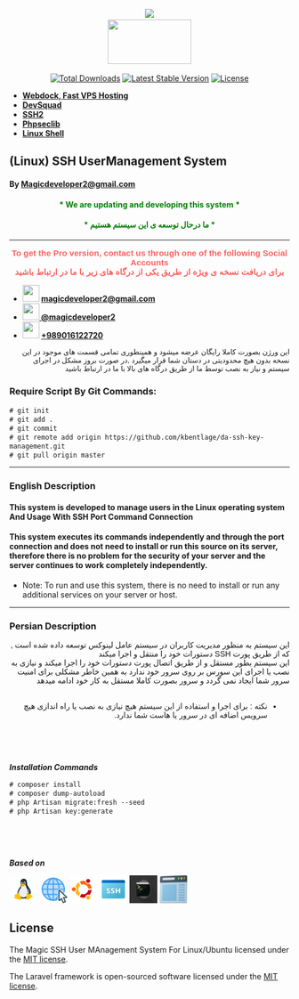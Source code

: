 
<p align="center">
<img src="https://res.cloudinary.com/dtfbvvkyp/image/upload/v1566331377/laravel-logolockup-cmyk-red.svg" width="400">
<br>
<img src="https://anupamm.com/storage/2020/03/linubash.png" width="150" height="80">
</p>

<p align="center">
<a href="https://packagist.org/packages/laravel/framework"><img src="https://poser.pugx.org/laravel/framework/d/total.svg" alt="Total Downloads"></a>
<a href="https://packagist.org/packages/laravel/framework"><img src="https://poser.pugx.org/laravel/framework/v/stable.svg" alt="Latest Stable Version"></a>
<a href="https://packagist.org/packages/laravel/framework"><img src="https://poser.pugx.org/laravel/framework/license.svg" alt="License"></a>
</p>

- **[Webdock, Fast VPS Hosting](https://www.webdock.io/en)**
- **[DevSquad](https://devsquad.com)**
- **[SSH2](https://www.php.net/manual/en/book.ssh2.php)**
- **[Phpseclib](https://phpseclib.com)**
- **[Linux Shell](https://www.linux.org/)**

## (Linux) SSH UserManagement System
#### By Magicdeveloper2@gmail.com
#### <div style="color:green" align="center">* We are updating and developing this system *</div>
#### <div style="color:green" align="center">* ما درحال توسعه ی این سیستم هستیم  *</div>
<hr>
<div align="center" style="font-size: 15px;font-weight: bold;color: #ff6060;font-family: 'b titr','b baran','sanseris','tahoma','arial'">
To get the Pro version, contact us through one of the following Social Accounts
<br>
برای دریافت نسخه ی ویژه از طریق یکی از درگاه های زیر با ما در ارتباط باشید
<br>
</div>

- **<img src="https://www.freepnglogos.com/uploads/logo-gmail-png/logo-gmail-png-gmail-icons-png-vector-icons-and-png-backgrounds-18.png" alt="" width="30" height="30" style="max-width: 100%;">  [magicdeveloper2@gmail.com](https://t.me/magicdeveloper2/)**
- **<img src="https://user-images.githubusercontent.com/83800532/143560346-101a5bbb-53c6-4d1d-90c9-364c3355a6b7.png" alt="" width="30" height="30" style="max-width: 100%;">[ @magicdeveloper2](https://t.me/magicdeveloper2/)**
- **<img src="https://png.pngtree.com/png-vector/20221018/ourmid/pngtree-whatsapp-icon-png-image_6315990.png" alt="" width="30" height="30" style="max-width: 100%;"> [+989016122720](https://whatsapp.com/)**

<div dir="rtl" style="font-size: 13px;font-family: 'b titr','b baran','sanseris','tahoma','arial'">
این ورژن بصورت کاملا رایگان عرضه میشود و همینطوری تمامی قسمت های موجود در این نسخه بدون هیچ محدودیتی در دستان شما قرار میگیرد ,در صورت بروز مشکل در اجرای سیستم و نیاز به نصب توسط ما از طریق درگاه های بالا با ما در ارتباط باشید
</div>

### Require Script By Git Commands: 

```
# git init
# git add .
# git commit
# git remote add origin https://github.com/kbentlage/da-ssh-key-management.git
# git pull origin master
```
_______________

### English Description
#### This system is developed to manage users in the Linux operating system And Usage With SSH Port Command Connection

#### This system executes its commands independently and through the port connection and does not need to install or run this source on its server, therefore there is no problem for the security of your server and the server continues to work completely independently.
* Note: To run and use this system, there is no need to install or run any additional services on your server or host.
----------------------------

### Persian Description
<div style="font-size: 14px;direction: rtl;font-family: 'b titr','b baran','sanseris','tahoma','arial'">

این سیستم به منظور مدیریت کاربران در سیستم عامل لینوکس توسعه داده شده است
, که از طریق پورت SSH دستورات خود را منتقل و اجرا میکند
<br>
این سیستم بطور مستقل و از طریق اتصال پورت دستورات خود را اجرا میکند و نیازی به نصب یا اجرای این سورس بر روی سرور خود ندارد به همین خاطر مشکلی برای امنیت سرور شما ایجاد نمی گردد و سرور بصورت کاملا مستقل به کار خود ادامه میدهد
<br>
<br>
- نکته : برای اجرا و استفاده از این سیستم هیچ نیازی به نصب یا راه اندازی هیچ سرویس اضافه ای در سرور یا هاست شما ندارد.
</div>



## ㅤ

___Installation Commands___
<br>

```
# composer install
# composer dump-autoload
# php Artisan migrate:fresh --seed
# php Artisan key:generate
```

## ㅤ

___Based on___

 <p>    
<div class="div1">
  <span><a href=""><img src="https://github.com/januda-ui/januda-ui/blob/main/icons/icons8-linux.gif?raw=true" alt=""width="50"height="50"/></a></span>
  <span><a href=""><img src="https://github.com/januda-ui/januda-ui/blob/main/icons/icons8-internet.gif?raw=true" alt=""width="50"height="50"/></a></span>
  <span><a href=""><img src="https://github.com/januda-ui/januda-ui/blob/main/icons/ubuntu.gif?raw=true" alt=""width="50"height="50"/></a></span>
  <span><a href=""><img src="https://github.com/januda-ui/januda-ui/blob/main/icons/icons8-ssh-48.png?raw=true" alt=""width="50"height="50"/></a></span>
  <span><a href=""><img src="https://github.com/januda-ui/januda-ui/blob/main/icons/terminal2.gif?raw=true" alt=""width="50"height="50"/></a></span>
  <span><a href="https://github.com/NT-GIT-HUB/VPS-MANAGER-1.0"><img src="https://github.com/januda-ui/januda-ui/blob/main/icons/business-3d-browser-1.png?raw=true" alt=""width="50"height="50"/></a></span>
</div>
 </p>

## License
The Magic SSH User MAnagement System For Linux/Ubuntu licensed under the [MIT license](https://opensource.org/licenses/MIT).

The Laravel framework is open-sourced software licensed under the [MIT license](https://opensource.org/licenses/MIT).
